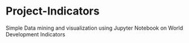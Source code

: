 # Project-Indicators
Simple Data mining and visualization using Jupyter Notebook on World Development Indicators
